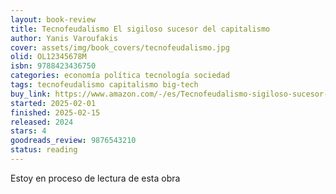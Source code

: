 ```yaml
---
layout: book-review
title: Tecnofeudalismo El sigiloso sucesor del capitalismo
author: Yanis Varoufakis
cover: assets/img/book_covers/tecnofeudalismo.jpg
olid: OL12345678M
isbn: 9788423436750
categories: economía política tecnología sociedad
tags: tecnofeudalismo capitalismo big-tech
buy_link: https://www.amazon.com/-/es/Tecnofeudalismo-sigiloso-sucesor-del-capitalismo/dp/8423436756
started: 2025-02-01
finished: 2025-02-15
released: 2024
stars: 4
goodreads_review: 9876543210
status: reading
---
```

Estoy en proceso de lectura de esta obra
